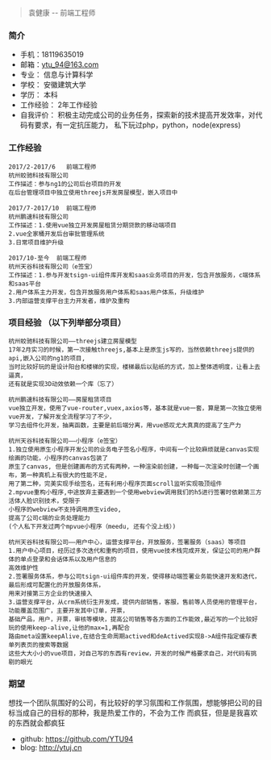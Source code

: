
 > 袁健康 -- 前端工程师
  
 ### 简介	

 * 手机：18119635019
 * 邮箱：ytu_94@163.com
 * 专业：	信息与计算科学           
 * 学校：	安徽建筑大学    
 * 学历： 本科
 * 工作经验： 2年工作经验
 * 自我评价： 积极主动完成公司的业务任务，探索新的技术提高开发效率，对代码有要求，有一定抗压能力，
          私下玩过php，python，node(express)

### 工作经验

```
2017/2-2017/6	前端工程师
杭州蛟驰科技有限公司
工作描述：参与ng1的公司后台项目的开发
在后台管理项目中独立使用threejs开发房屋模型，嵌入项目中

2017/7-2017/10	前端工程师
杭州鹏速科技有限公司
工作描述：1.使用vue独立开发房屋租赁分期贷款的移动端项目
2.vue全家桶开发后台审批管理系统
3.日常项目维护升级

2017/10-至今	前端工程师
杭州天谷科技有限公司（e签宝）
工作描述：1.参与开发tsign-ui组件库开发和saas业务项目的开发，包含开放服务，c端体系和saas平台
2.用户体系主力开发，包含开放服务用户体系和saas用户体系，升级维护
3.内部运营支撑平台主力开发者，维护及重构

```

### 项目经验 （以下列举部分项目）

```
杭州蛟驰科技有限公司——threejs建立房屋模型
17年2月实习的时候，第一次接触threejs,基本上是原生js写的，当然依赖threejs提供的api,嵌入公司的ng1的项目,
当时比较好玩的是设计阳台和楼梯的实现，楼梯最后以贴纸的方式，加上整体透明度，让看上去逼真，
还有就是实现3D动效依赖一个库（忘了）

杭州鹏速科技有限公司——房屋租赁项目
vue独立开发，使用了vue-router,vuex,axios等，基本就是vue一套，算是第一次独立使用vue开发，了解开发全流程学习了不少，
学习去组件化开发，抽离函数，主要是前后端分离，用vue感叹尤大真真的提高了生产力

杭州天谷科技有限公司——小程序（e签宝）
1.独立使用原生小程序开发公司的业务电子签名小程序，中间有一个比较麻烦就是canvas实现绘画的功能，小程序的canvas包装了
原生了canvas, 但是创建画布的方式有两种，一种渲染前创建，一种每一次渲染时创建一个画布，第一种真机上有很大的性能不足，
用了第二种，完美实现手绘签名，还有利用小程序页面scroll监听实现吸顶组件
2.mpvue重构小程序,中途放弃主要遇到一个使用webview调用我们的h5进行签署时依赖第三方活体人脸识别技术，受限于
小程序的webview不支持调用原生video, 
提高了公司c端的业务处理能力
(个人私下开发过两个mpvue小程序（meedu, 还有个没上线）)

杭州天谷科技有限公司——用户中心，运营支撑平台，开放服务，签署服务（saas）等项目
1.用户中心项目，经历过多次迭代和重构的项目，使用vue技术栈完成开发，保证公司的用户群体的单点登录和会话体系以及用户信息的
高效维护性
2.签署服务体系，参与公司tsign-ui组件库的开发，使得移动端签署业务能快速开发和迭代，最后形成可配置化的开放服务体系，
用来对接第三方企业的快速接入
3.运营支撑平台，从crm系统衍生开发成，提供内部销售，客服，售前等人员使用的管理平台，功能覆盖范围广，主要开发其中订单，开票，
基础产品，用户，开票，审核等模块，提高公司销售等各方面的工作能效,最近写的一个比较好玩的使用keep-alive,让他的max=1,再配合
路由meta设置keepAlive,在结合生命周期actived和deActived实现B->A组件指定缓存表单列表页的搜索等数据
这些大大小小的vue项目，对自己写的东西有review，开发的时候严格要求自己，对代码有挑剔的眼光

```
### 期望
想找一个团队氛围好的公司，有比较好的学习氛围和工作氛围，想能够把公司的目标当成自己的目标的那种，我是热爱工作的，不会为工作
而疯狂，但是是我喜欢的东西就会都疯狂

* github: https://github.com/YTU94
* blog: http://ytuj.cn

